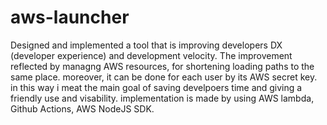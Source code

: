 # aws-launcher
Designed and implemented a tool that is improving developers DX
(developer experience) and development velocity.
The improvement reflected by managng AWS resources, for shortening loading paths to the same place. moreover, it can be done for each user by its AWS secret key. in this way i meat the main goal of saving develpoers time and giving a friendly use and visability.
implementation is made by using AWS lambda, Github Actions, AWS NodeJS SDK.
